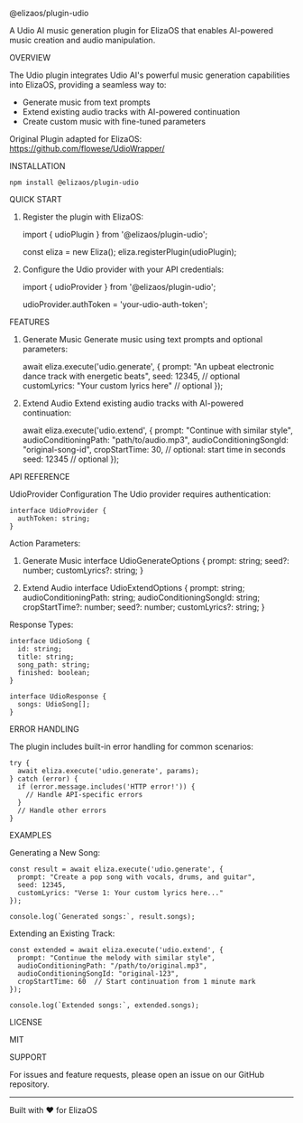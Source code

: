 @elizaos/plugin-udio

A Udio AI music generation plugin for ElizaOS that enables AI-powered music creation and audio manipulation.

OVERVIEW

The Udio plugin integrates Udio AI's powerful music generation capabilities into ElizaOS, providing a seamless way to:
- Generate music from text prompts
- Extend existing audio tracks with AI-powered continuation
- Create custom music with fine-tuned parameters

Original Plugin adapted for ElizaOS: https://github.com/flowese/UdioWrapper/

INSTALLATION

    npm install @elizaos/plugin-udio

QUICK START

1. Register the plugin with ElizaOS:

    import { udioPlugin } from '@elizaos/plugin-udio';

    const eliza = new Eliza();
    eliza.registerPlugin(udioPlugin);

2. Configure the Udio provider with your API credentials:

    import { udioProvider } from '@elizaos/plugin-udio';

    udioProvider.authToken = 'your-udio-auth-token';

FEATURES

1. Generate Music
   Generate music using text prompts and optional parameters:

    await eliza.execute('udio.generate', {
      prompt: "An upbeat electronic dance track with energetic beats",
      seed: 12345,  // optional
      customLyrics: "Your custom lyrics here"  // optional
    });

2. Extend Audio
   Extend existing audio tracks with AI-powered continuation:

    await eliza.execute('udio.extend', {
      prompt: "Continue with similar style",
      audioConditioningPath: "path/to/audio.mp3",
      audioConditioningSongId: "original-song-id",
      cropStartTime: 30,  // optional: start time in seconds
      seed: 12345  // optional
    });

API REFERENCE

UdioProvider Configuration
The Udio provider requires authentication:

    interface UdioProvider {
      authToken: string;
    }

Action Parameters:

1. Generate Music
    interface UdioGenerateOptions {
      prompt: string;
      seed?: number;
      customLyrics?: string;
    }

2. Extend Audio
    interface UdioExtendOptions {
      prompt: string;
      audioConditioningPath: string;
      audioConditioningSongId: string;
      cropStartTime?: number;
      seed?: number;
      customLyrics?: string;
    }

Response Types:

    interface UdioSong {
      id: string;
      title: string;
      song_path: string;
      finished: boolean;
    }

    interface UdioResponse {
      songs: UdioSong[];
    }

ERROR HANDLING

The plugin includes built-in error handling for common scenarios:

    try {
      await eliza.execute('udio.generate', params);
    } catch (error) {
      if (error.message.includes('HTTP error!')) {
        // Handle API-specific errors
      }
      // Handle other errors
    }

EXAMPLES

Generating a New Song:

    const result = await eliza.execute('udio.generate', {
      prompt: "Create a pop song with vocals, drums, and guitar",
      seed: 12345,
      customLyrics: "Verse 1: Your custom lyrics here..."
    });

    console.log(`Generated songs:`, result.songs);

Extending an Existing Track:

    const extended = await eliza.execute('udio.extend', {
      prompt: "Continue the melody with similar style",
      audioConditioningPath: "/path/to/original.mp3",
      audioConditioningSongId: "original-123",
      cropStartTime: 60  // Start continuation from 1 minute mark
    });

    console.log(`Extended songs:`, extended.songs);

LICENSE

MIT

SUPPORT

For issues and feature requests, please open an issue on our GitHub repository.

---
Built with ❤️ for ElizaOS
